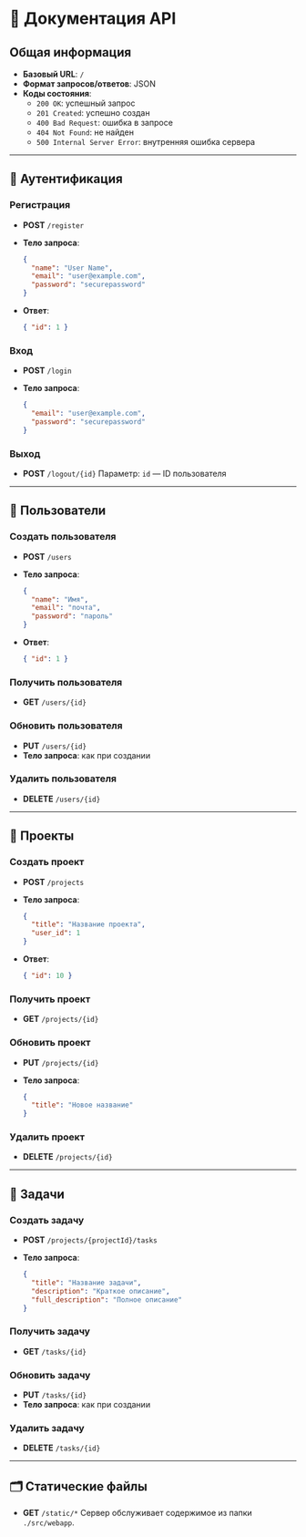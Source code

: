 # 📘 Документация API

## Общая информация

- **Базовый URL**: `/`
- **Формат запросов/ответов**: JSON
- **Коды состояния**:
  - `200 OK`: успешный запрос
  - `201 Created`: успешно создан
  - `400 Bad Request`: ошибка в запросе
  - `404 Not Found`: не найден
  - `500 Internal Server Error`: внутренняя ошибка сервера

---

## 🔐 Аутентификация

### Регистрация

- **POST** `/register`
- **Тело запроса**:

  ```json
  {
    "name": "User Name",
    "email": "user@example.com",
    "password": "securepassword"
  }
  ```

- **Ответ**:

  ```json
  { "id": 1 }
  ```

### Вход

- **POST** `/login`
- **Тело запроса**:

  ```json
  {
    "email": "user@example.com",
    "password": "securepassword"
  }
  ```

### Выход

- **POST** `/logout/{id}`
  Параметр: `id` — ID пользователя

---

## 👤 Пользователи

### Создать пользователя

- **POST** `/users`
- **Тело запроса**:

  ```json
  {
    "name": "Имя",
    "email": "почта",
    "password": "пароль"
  }
  ```

- **Ответ**:

  ```json
  { "id": 1 }
  ```

### Получить пользователя

- **GET** `/users/{id}`

### Обновить пользователя

- **PUT** `/users/{id}`
- **Тело запроса**: как при создании

### Удалить пользователя

- **DELETE** `/users/{id}`

---

## 📁 Проекты

### Создать проект

- **POST** `/projects`
- **Тело запроса**:

  ```json
  {
    "title": "Название проекта",
    "user_id": 1
  }
  ```

- **Ответ**:

  ```json
  { "id": 10 }
  ```

### Получить проект

- **GET** `/projects/{id}`

### Обновить проект

- **PUT** `/projects/{id}`
- **Тело запроса**:

  ```json
  {
    "title": "Новое название"
  }
  ```

### Удалить проект

- **DELETE** `/projects/{id}`

---

## 📌 Задачи

### Создать задачу

- **POST** `/projects/{projectId}/tasks`
- **Тело запроса**:

  ```json
  {
    "title": "Название задачи",
    "description": "Краткое описание",
    "full_description": "Полное описание"
  }
  ```

### Получить задачу

- **GET** `/tasks/{id}`

### Обновить задачу

- **PUT** `/tasks/{id}`
- **Тело запроса**: как при создании

### Удалить задачу

- **DELETE** `/tasks/{id}`

---

## 🗂 Статические файлы

- **GET** `/static/*`
  Сервер обслуживает содержимое из папки `./src/webapp`.

